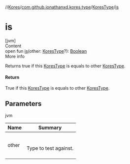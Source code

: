 //[Kores](../../index.md)/[com.github.jonathanxd.kores.type](../index.md)/[KoresType](index.md)/[is](is.md)



# is  
[jvm]  
Content  
open fun [is](is.md)(other: [KoresType](index.md)?): [Boolean](https://kotlinlang.org/api/latest/jvm/stdlib/kotlin/-boolean/index.html)  
More info  


Returns true if this [KoresType](index.md) is equals to other [KoresType](index.md).



#### Return  


True if this [KoresType](index.md) is equals to other [KoresType](index.md).



## Parameters  
  
jvm  
  
|  Name|  Summary| 
|---|---|
| <a name="com.github.jonathanxd.kores.type/KoresType/is/#com.github.jonathanxd.kores.type.KoresType?/PointingToDeclaration/"></a>other| <a name="com.github.jonathanxd.kores.type/KoresType/is/#com.github.jonathanxd.kores.type.KoresType?/PointingToDeclaration/"></a><br><br>Type to test against.<br><br>
  
  



